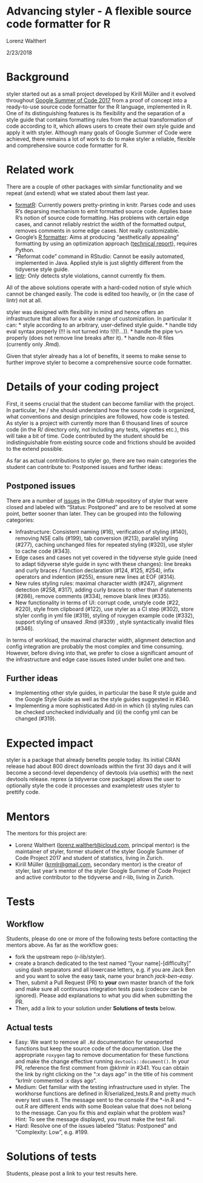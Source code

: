 Advancing styler - A flexible source code formatter for R
================
Lorenz Walthert

2/23/2018

# Background

styler started out as a small project developed by Kirill Müller and it
evolved throughout [Google Summer of
Code 2017](https://summerofcode.withgoogle.com/archive/2017/projects/5410482240356352/)
from a proof of concept into a ready-to-use source code formatter for
the R language, implemented in R. One of its distinguishing features is
its flexibility and the separation of a style guide that contains
formatting rules from the actual transformation of code according to it,
which allows users to create their own style guide and apply it with
styler. Although many goals of Google Summer of Code were achieved,
there remains a lot of work to do to make styler a reliable, flexible
and comprehensive source code formatter for R.

# Related work

There are a couple of other packages with similar functionality and we
repeat (and extend) what we stated about them last year.

  - [formatR](https://yihui.name/formatr/): Currently powers
    pretty-printing in knitr. Parses code and uses R’s deparsing
    mechanism to emit formatted source code. Applies base R’s notion of
    source code formatting. Has problems with certain edge cases, and
    cannot reliably restrict the width of the formatted output, removes
    comments in some edge cases. Not really customizable.
  - Google’s [R formatter](https://github.com/google/rfmt): Aims at
    producing “aesthetically appealing” formatting by using an
    optimization approach ([technical
    report](https://research.google.com/pubs/pub44667.html%5D)),
    requires Python.
  - “Reformat code” command in RStudio: Cannot be easily automated,
    implemented in Java. Applied style is just slightly different from
    the tidyverse style guide.
  - [lintr](https://github.com/jimhester/lintr): Only detects style
    violations, cannot currently fix them.

All of the above solutions operate with a hard-coded notion of style
which cannot be changed easily. The code is edited too heavily, or (in
the case of lintr) not at all.

styler was designed with flexibility in mind and hence offers an
infrastructure that allows for a wide range of customization. In
particular it can: \* style according to an arbitrary, user-defined
style guide. \* handle tidy eval syntax properly (\!\!\! is not turned
into \!(\!(\!…)). \* handle the pipe `%>%` properly (does not remove
line breaks after it). \* handle non-R files (currently only .Rmd).

Given that styler already has a lot of benefits, it seems to make sense
to further improve styler to become a comprehensive source code
formatter.

# Details of your coding project

First, it seems crucial that the student can become familiar with the
project. In particular, he / she should understand how the source code
is organized, what conventions and design principles are followed, how
code is tested. As styler is a project with currently more than 6
thousand lines of source code (in the R/ directory only, not including
any tests, vignettes etc.), this will take a bit of time. Code
contributed by the student should be indistinguishable from existing
source code and frictions should be avoided to the extend possible.

As far as actual contributions to styler go, there are two main
categories the student can contribute to: Postponed issues and further
ideas:

## Postponed issues

There are a number of [issues](https://github.com/r-lib/styler/issues)
in the GitHub repository of styler that were closed and labeled with
“Status: Postponed” and are to be resolved at some point, better
sooner than later. They can be grouped into the following categories:

  - Infrastructure: Consistent naming (\#16), verification of styling
    (\#140), removing NSE calls (\#199), tab conversion (\#213),
    parallel styling (\#277), caching unchanged files for repeated
    styling (\#320), use styler to cache code (\#343).
  - Edge cases and cases not yet covered in the tidyverse style guide
    (need to adapt tidyverse style guide in sync with these changes):
    line breaks and curly braces / function declaration (\#124, \#125,
    \#254), infix operators and indention (\#255), ensure new lines at
    EOF (\#314).
  - New rules styling rules: maximal character width (\#247), alignment
    detection (\#258, \#317), adding curly braces to other than if
    statements (\#286), remove comments (\#334), remove blank lines
    (\#335).
  - New functionality in terms of UI: corrupt code, unstyle code (\#22,
    \#220), style from clipboard (\#122), use styler as a CI step
    (\#302), store styler config in yml file (\#319), styling of roxygen
    example code (\#332), support styling of unsaved .Rmd (\#339) ,
    style syntactically invalid files (\#346).

In terms of workload, the maximal character width, alignment detection
and config integration are probably the most complex and time consuming.
However, before diving into that, we prefer to close a significant
amount of the infrastructure and edge case issues listed under bullet
one and two.

## Further ideas

  - Implementing other style guides, in particular the base R style
    guide and the Google Style Guide as well as the style guides
    suggested in \#340.
  - Implementing a more sophisticated Add-in in which (i) styling rules
    can be checked unchecked individually and (ii) the config yml can be
    changed (\#319).

# Expected impact

styler is a package that already benefits people today. Its initial CRAN
release had about 800 direct downloads within the first 30 days and it
will become a second-level dependency of devtools (via usethis) with the
next devtools release. reprex (a tidyverse core package) allows the user
to optionally style the code it processes and exampletestr uses styler
to prettify code.

# Mentors

The mentors for this project are:

  - Lorenz Walthert (<lorenz.walthert@icloud.com>, principal mentor) is
    the maintainer of styler, former student of the styler Google Summer
    of Code Project 2017 and student of statistics, living in Zurich.
  - Kirill Müller (<krmlr@gmail.com>, secondary mentor) is the creator
    of styler, last year’s mentor of the styler Google Summer of Code
    Project and active contributor to the tidyverse and r-lib, living in
    Zurich.

# Tests

## Workflow

Students, please do one or more of the following tests before contacting
the mentors above. As far as the workflow goes:

  - fork the upstream repo (r-lib/styler).
  - create a branch dedicated to the test named “\[your
    name\]-\[difficulty\]” using dash separators and all lowercase
    letters, e.g. if you are Jack Ben and you want to solve the easy
    task, name your branch *jack-ben-easy*.
  - Then, submit a Pull Request (PR) to **your** own master branch of
    the fork and make sure all continuous integration tests pass
    (codecov can be ignored). Please add explanations to what you did
    when submitting the PR.
  - Then, add a link to your solution under **Solutions of tests**
    below.

## Actual tests

  - Easy: We want to remove all `.Rd` documentation for unexported
    functions but keep the source code of the documentation. Use the
    appropriate `roxygen` tag to remove documentation for these
    functions and make the change effective running
    `devtools::document()`. In your PR, reference the first comment from
    @klrmlr in \#341. You can obtain the link by right clicking on the
    “:x days ago” in the title of his comment “krlmlr commented :x
    days ago”.
  - Medium: Get familiar with the testing infrastructure used in styler.
    The workhorse functions are defined in R/serialized\_tests.R and
    pretty much every test uses it. The message sent to the console if
    the *-in.R and *-out.R are different ends with some Boolean value
    that does not belong to the message. Can you fix this and explain
    what the problem was? Hint: To see the message displayed, you must
    make the test fail.
  - Hard: Resolve one of the issues labeled “Status: Postponed” and
    “Complexity: Low”, e.g. \#199.

# Solutions of tests

Students, please post a link to your test results here.
